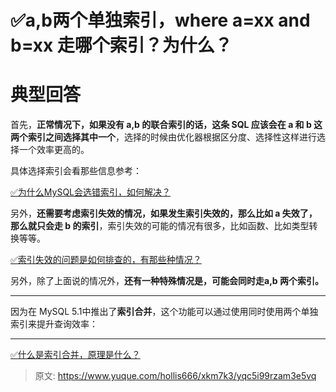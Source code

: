 # ✅a,b两个单独索引，where a=xx and b=xx 走哪个索引？为什么？

# 典型回答


首先，**正常情况下，如果没有 a,b 的联合索引的话，这条 SQL 应该会在 a 和 b 这两个索引之间选择其中一个**，选择的时候由优化器根据区分度、选择性这样进行选择一个效率更高的。



具体选择索引会看那些信息参考：

[✅为什么MySQL会选错索引，如何解决？](https://www.yuque.com/hollis666/xkm7k3/ghy5i20ie717exee)



另外，**还需要考虑索引失效的情况，如果发生索引失效的，那么比如 a 失效了，那么就只会走 b 的索引**，索引失效的可能的情况有很多，比如函数、比如类型转换等等。



[✅索引失效的问题是如何排查的，有那些种情况？](https://www.yuque.com/hollis666/xkm7k3/sgkrtodriyoliden)



另外，除了上面说的情况外，**还有一种特殊情况是，可能会同时走a,b 两个索引。**

****

因为在 MySQL 5.1中推出了**索引合并**，这个功能可以通过使用同时使用两个单独索引来提升查询效率：

****

[✅什么是索引合并，原理是什么？](https://www.yuque.com/hollis666/xkm7k3/cn34kd6tlw54ulmi)



> 原文: <https://www.yuque.com/hollis666/xkm7k3/yqc5i99rzam3e5vq>